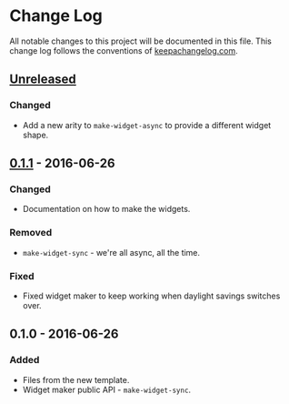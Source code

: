 # Change Log
All notable changes to this project will be documented in this file. This change log follows the conventions of [keepachangelog.com](http://keepachangelog.com/).

## [Unreleased]
### Changed
- Add a new arity to `make-widget-async` to provide a different widget shape.

## [0.1.1] - 2016-06-26
### Changed
- Documentation on how to make the widgets.

### Removed
- `make-widget-sync` - we're all async, all the time.

### Fixed
- Fixed widget maker to keep working when daylight savings switches over.

## 0.1.0 - 2016-06-26
### Added
- Files from the new template.
- Widget maker public API - `make-widget-sync`.

[Unreleased]: https://github.com/your-name/markov-z/compare/0.1.1...HEAD
[0.1.1]: https://github.com/your-name/markov-z/compare/0.1.0...0.1.1
